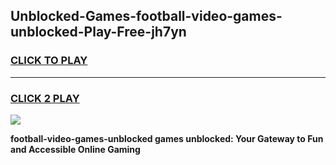 
## Unblocked-Games-football-video-games-unblocked-Play-Free-jh7yn
<h3>
<a href="https://premium76.site?title=football-video-games-unblocked&ref=18A1">CLICK TO PLAY</a></h3>
<hr>

<h3>
<a href="https://premium76.site?title=football-video-games-unblocked&ref=18A1">CLICK 2 PLAY</a>
  
</h3>

<a href="https://premium76.site?title=football-video-games-unblocked&ref=18A1"><img src="https://clearcache.store/games.png"></a>


**football-video-games-unblocked games unblocked: Your Gateway to Fun and Accessible Online Gaming**
